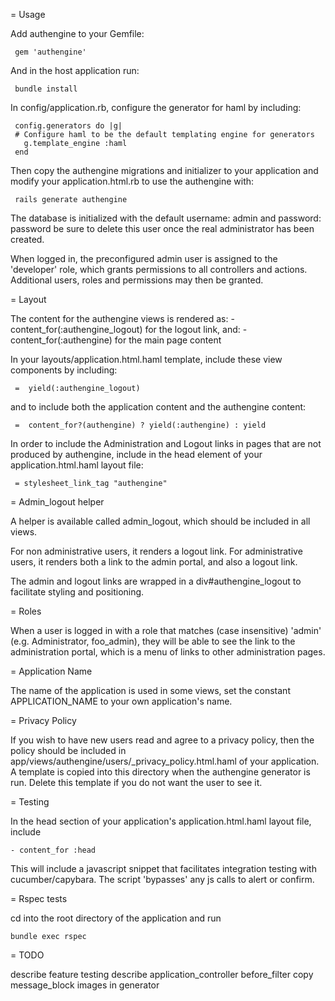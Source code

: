 = Usage

Add authengine to your Gemfile:

     gem 'authengine'

And in the host application run:

     bundle install

In config/application.rb, configure the generator for haml by including:

     config.generators do |g|
     # Configure haml to be the default templating engine for generators
       g.template_engine :haml
     end

Then copy the authengine migrations and initializer to your application
and modify your application.html.rb to use the authengine with:

     rails generate authengine

The database is initialized with the default username: admin and password: password
be sure to delete this user once the real administrator has been created.

When logged in, the preconfigured admin user is assigned to the 'developer' role,
which grants permissions to all controllers and actions. Additional users, roles and
permissions may then be granted.

= Layout

The content for the authengine views is rendered as: 
          -  content_for(:authengine_logout) for the logout link, and:
          -  content_for(:authengine) for the main page content

In your layouts/application.html.haml template, include these view components
by including:

     =  yield(:authengine_logout)

   and to include both the application content and the authengine content:

     =  content_for?(authengine) ? yield(:authengine) : yield

In order to include the Administration and Logout links in pages that are not 
produced by authengine, include in the head element of your application.html.haml
layout file:

     = stylesheet_link_tag "authengine"

= Admin_logout helper

A helper is available called admin_logout, which should be included in all views.

For non administrative users, it renders a logout link. For administrative users, it
renders both a link to the admin portal, and also a logout link.

The admin and logout links are wrapped in a div#authengine_logout to facilitate 
styling and positioning.

= Roles

When a user is logged in with a role that matches (case insensitive) 'admin' 
(e.g. Administrator, foo_admin), they will be able to see the link to the
administration portal, which is a menu of links to other administration pages.

= Application Name

The name of the application is used in some views, set the constant APPLICATION_NAME
to your own application's name.

= Privacy Policy

If you wish to have new users read and agree to a privacy policy, then the policy
should be included in app/views/authengine/users/_privacy_policy.html.haml of
your application. A template is copied into this directory when the authengine
generator is run. Delete this template if you do not want the user to see it.

= Testing

In the head section of your application's application.html.haml layout file, include

    - content_for :head

This will include a javascript snippet that facilitates integration testing with
cucumber/capybara. The script 'bypasses' any js calls to alert or confirm.

= Rspec tests

cd into the root directory of the application and run

    bundle exec rspec

= TODO

describe feature testing
describe application_controller before_filter
copy message_block images in generator
